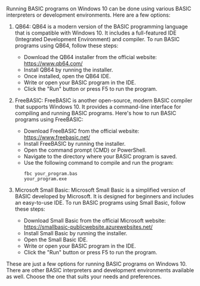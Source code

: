 Running BASIC programs on Windows 10 can be done using various BASIC interpreters or development environments. Here are a few options:

1. QB64:
   QB64 is a modern version of the BASIC programming language that is compatible with Windows 10. It includes a full-featured IDE (Integrated Development Environment) and compiler. To run BASIC programs using QB64, follow these steps:
   - Download the QB64 installer from the official website: https://www.qb64.com/
   - Install QB64 by running the installer.
   - Once installed, open the QB64 IDE.
   - Write or open your BASIC program in the IDE.
   - Click the "Run" button or press F5 to run the program.

2. FreeBASIC:
   FreeBASIC is another open-source, modern BASIC compiler that supports Windows 10. It provides a command-line interface for compiling and running BASIC programs. Here's how to run BASIC programs using FreeBASIC:
   - Download FreeBASIC from the official website: https://www.freebasic.net/
   - Install FreeBASIC by running the installer.
   - Open the command prompt (CMD) or PowerShell.
   - Navigate to the directory where your BASIC program is saved.
   - Use the following command to compile and run the program:
     ```
     fbc your_program.bas
     your_program.exe
     ```

3. Microsoft Small Basic:
   Microsoft Small Basic is a simplified version of BASIC developed by Microsoft. It is designed for beginners and includes an easy-to-use IDE. To run BASIC programs using Small Basic, follow these steps:
   - Download Small Basic from the official Microsoft website: https://smallbasic-publicwebsite.azurewebsites.net/
   - Install Small Basic by running the installer.
   - Open the Small Basic IDE.
   - Write or open your BASIC program in the IDE.
   - Click the "Run" button or press F5 to run the program.

These are just a few options for running BASIC programs on Windows 10. There are other BASIC interpreters and development environments available as well. Choose the one that suits your needs and preferences.